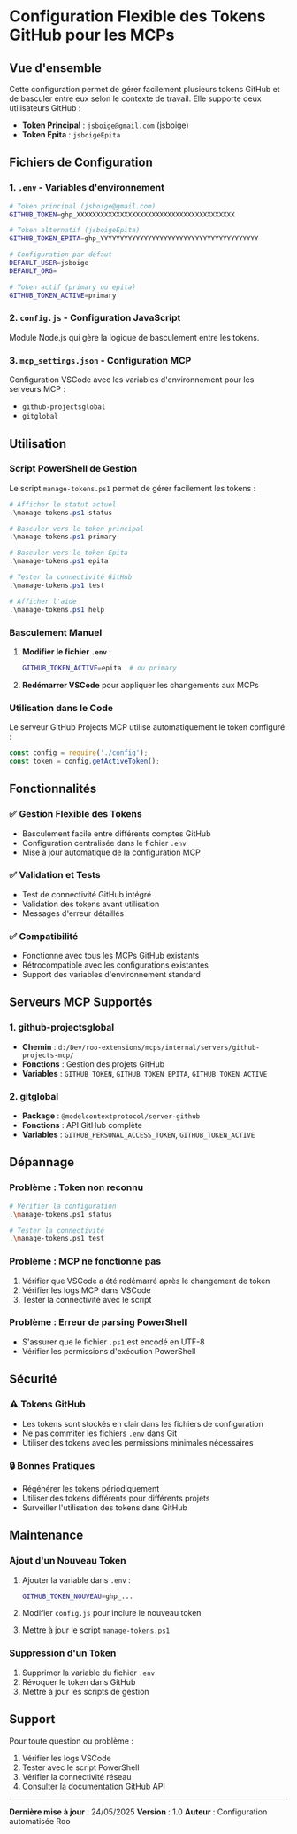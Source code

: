 # Configuration Flexible des Tokens GitHub pour les MCPs

## Vue d'ensemble

Cette configuration permet de gérer facilement plusieurs tokens GitHub et de basculer entre eux selon le contexte de travail. Elle supporte deux utilisateurs GitHub :

- **Token Principal** : `jsboige@gmail.com` (jsboige)
- **Token Epita** : `jsboigeEpita`

## Fichiers de Configuration

### 1. `.env` - Variables d'environnement
```bash
# Token principal (jsboige@gmail.com)
GITHUB_TOKEN=ghp_XXXXXXXXXXXXXXXXXXXXXXXXXXXXXXXXXXXXXXXX

# Token alternatif (jsboigeEpita)
GITHUB_TOKEN_EPITA=ghp_YYYYYYYYYYYYYYYYYYYYYYYYYYYYYYYYYYYYYYYY

# Configuration par défaut
DEFAULT_USER=jsboige
DEFAULT_ORG=

# Token actif (primary ou epita)
GITHUB_TOKEN_ACTIVE=primary
```

### 2. `config.js` - Configuration JavaScript
Module Node.js qui gère la logique de basculement entre les tokens.

### 3. `mcp_settings.json` - Configuration MCP
Configuration VSCode avec les variables d'environnement pour les serveurs MCP :
- `github-projectsglobal`
- `gitglobal`

## Utilisation

### Script PowerShell de Gestion

Le script `manage-tokens.ps1` permet de gérer facilement les tokens :

```powershell
# Afficher le statut actuel
.\manage-tokens.ps1 status

# Basculer vers le token principal
.\manage-tokens.ps1 primary

# Basculer vers le token Epita
.\manage-tokens.ps1 epita

# Tester la connectivité GitHub
.\manage-tokens.ps1 test

# Afficher l'aide
.\manage-tokens.ps1 help
```

### Basculement Manuel

1. **Modifier le fichier `.env`** :
   ```bash
   GITHUB_TOKEN_ACTIVE=epita  # ou primary
   ```

2. **Redémarrer VSCode** pour appliquer les changements aux MCPs

### Utilisation dans le Code

Le serveur GitHub Projects MCP utilise automatiquement le token configuré :

```javascript
const config = require('./config');
const token = config.getActiveToken();
```

## Fonctionnalités

### ✅ Gestion Flexible des Tokens
- Basculement facile entre différents comptes GitHub
- Configuration centralisée dans le fichier `.env`
- Mise à jour automatique de la configuration MCP

### ✅ Validation et Tests
- Test de connectivité GitHub intégré
- Validation des tokens avant utilisation
- Messages d'erreur détaillés

### ✅ Compatibilité
- Fonctionne avec tous les MCPs GitHub existants
- Rétrocompatible avec les configurations existantes
- Support des variables d'environnement standard

## Serveurs MCP Supportés

### 1. github-projectsglobal
- **Chemin** : `d:/Dev/roo-extensions/mcps/internal/servers/github-projects-mcp/`
- **Fonctions** : Gestion des projets GitHub
- **Variables** : `GITHUB_TOKEN`, `GITHUB_TOKEN_EPITA`, `GITHUB_TOKEN_ACTIVE`

### 2. gitglobal
- **Package** : `@modelcontextprotocol/server-github`
- **Fonctions** : API GitHub complète
- **Variables** : `GITHUB_PERSONAL_ACCESS_TOKEN`, `GITHUB_TOKEN_ACTIVE`

## Dépannage

### Problème : Token non reconnu
```bash
# Vérifier la configuration
.\manage-tokens.ps1 status

# Tester la connectivité
.\manage-tokens.ps1 test
```

### Problème : MCP ne fonctionne pas
1. Vérifier que VSCode a été redémarré après le changement de token
2. Vérifier les logs MCP dans VSCode
3. Tester la connectivité avec le script

### Problème : Erreur de parsing PowerShell
- S'assurer que le fichier `.ps1` est encodé en UTF-8
- Vérifier les permissions d'exécution PowerShell

## Sécurité

### ⚠️ Tokens GitHub
- Les tokens sont stockés en clair dans les fichiers de configuration
- Ne pas commiter les fichiers `.env` dans Git
- Utiliser des tokens avec les permissions minimales nécessaires

### 🔒 Bonnes Pratiques
- Régénérer les tokens périodiquement
- Utiliser des tokens différents pour différents projets
- Surveiller l'utilisation des tokens dans GitHub

## Maintenance

### Ajout d'un Nouveau Token
1. Ajouter la variable dans `.env` :
   ```bash
   GITHUB_TOKEN_NOUVEAU=ghp_...
   ```

2. Modifier `config.js` pour inclure le nouveau token

3. Mettre à jour le script `manage-tokens.ps1`

### Suppression d'un Token
1. Supprimer la variable du fichier `.env`
2. Révoquer le token dans GitHub
3. Mettre à jour les scripts de gestion

## Support

Pour toute question ou problème :
1. Vérifier les logs VSCode
2. Tester avec le script PowerShell
3. Vérifier la connectivité réseau
4. Consulter la documentation GitHub API

---

**Dernière mise à jour** : 24/05/2025
**Version** : 1.0
**Auteur** : Configuration automatisée Roo